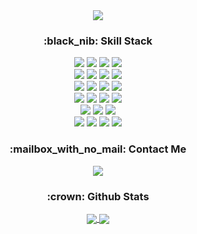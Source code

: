 <div align="center">
<img src="https://capsule-render.vercel.app/api?type=Rounded&color=auto&height=120&section=header&text=Hello%20World!&fontSize=60" />
</div>

<h3 align="center">:black_nib: Skill Stack</h3>
<div display=flex align="center">
  <img src="https://img.shields.io/badge/NEXT.JS-000000?style=flat-square&logo=NEXT.JS&logoColor=white"/>
  <img src="https://img.shields.io/badge/TYPESCRIPT-3178C6?style=flat-square&logo=TYPESCRIPT&logoColor=white"/>
  <img src="https://img.shields.io/badge/REACT-61DAFB?style=flat-square&logo=REACT&logoColor=white"/>
  <img src="https://img.shields.io/badge/JAVASCRIPT-F7DF1E?style=flat-square&logo=JAVASCRIPT&logoColor=white"/>
</div>
<div display=flex align="center">
  <img src="https://img.shields.io/badge/REDUX-764ABC?style=flat-square&logo=REDUX&logoColor=white"/>
  <img src="https://img.shields.io/badge/RECOIL-3578E5?style=flat-square&logo=RECOIL&logoColor=white"/>
  <img src="https://img.shields.io/badge/REACT QUERY-FF4154?style=flat-square&logo=REACT QUERY&logoColor=white"/>
  <img src="https://img.shields.io/badge/AXIOS-5A29E4?style=flat-square&logo=AXIOS&logoColor=white"/>
</div>
<div display=flex align="center">
  <img src="https://img.shields.io/badge/NODE.JS-5FA04E?style=flat-square&logo=NODE.JS&logoColor=white"/>
  <img src="https://img.shields.io/badge/EXPRESS-000000?style=flat-square&logo=EXPRESS&logoColor=white"/>
  <img src="https://img.shields.io/badge/PRISMA-2D3748?style=flat-square&logo=PRISMA&logoColor=white"/>
  <img src="https://img.shields.io/badge/SUPABASE-3FCF8E?style=flat-square&logo=SUPABASE&logoColor=white"/>
</div>
<div display=flex align="center">
  <img src="https://img.shields.io/badge/HTML5-E34F26?style=flat-square&logo=HTML5&logoColor=white"/>
  <img src="https://img.shields.io/badge/CSS3-1572B6?style=flat-square&logo=CSS3&logoColor=white"/>
  <img src="https://img.shields.io/badge/SASS-CC6699?style=flat-square&logo=SASS&logoColor=white"/>
  <img src="https://img.shields.io/badge/STYLED COMPONENTS-DB7093?style=flat-square&logo=STYLED COMPONENTS&logoColor=white"/>
</div>
<div display=flex align="center">
  <img src="https://img.shields.io/badge/VERCEL-000000?style=flat-square&logo=VERCEL&logoColor=white"/>
  <img src="https://img.shields.io/badge/FIREBASE-DD2C00?style=flat-square&logo=FIREBASE&logoColor=white"/>
  <img src="https://img.shields.io/badge/NETLIFY-00C7B7?style=flat-square&logo=NETLIFY&logoColor=white"/>
</div>
<div display=flex align="center">
  <img src="https://img.shields.io/badge/GIT-F05032?style=flat-square&logo=GIT&logoColor=white"/>
  <img src="https://img.shields.io/badge/GITHUB-181717?style=flat-square&logo=GITHUB&logoColor=white"/>
  <img src="https://img.shields.io/badge/FIGMA-F24E1E?style=flat-square&logo=FIGMA&logoColor=white"/>
  <img src="https://img.shields.io/badge/SLACK-4A154B?style=flat-square&logo=SLACK&logoColor=white"/>
</div>

<h3 align="center">:mailbox_with_no_mail: Contact Me</h3>
<div display=flex align="center">
  <img src="https://img.shields.io/badge/Gmail-EA4335?style=flat-square&logo=Gmail&logoColor=white"/>
</div>

<h3 align="center">:crown: Github Stats</h3>
<div display=flex align="center">
  <a href="https://github.com/anuraghazra/github-readme-stats" width="50%" height="100%">
    <img align="center" src="https://github-readme-stats.vercel.app/api?username=hoon730&theme=highcontrast&show_icons=true" />
  </a>
  <a href="https://github.com/anuraghazra/github-readme-stats" width="50%" height="100%">
    <img align="center" src="https://github-readme-stats.vercel.app/api/top-langs/?username=hoon730&layout=compact&bg_color=000000" />
  </a>
</div>
    
